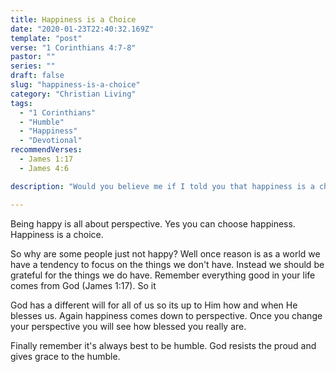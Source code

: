 ```yaml
---
title: Happiness is a Choice
date: "2020-01-23T22:40:32.169Z"
template: "post"
verse: "1 Corinthians 4:7-8"
pastor: ""
series: ""
draft: false
slug: "happiness-is-a-choice"
category: "Christian Living"
tags:
  - "1 Corinthians"
  - "Humble"
  - "Happiness"
  - "Devotional"
recommendVerses: 
  - James 1:17
  - James 4:6

description: "Would you believe me if I told you that happiness is a choice? I strongly believe this is true and here is why"

---
```


Being happy is all about perspective. Yes you can choose happiness. Happiness is a choice.

So why are some people just not happy? Well once reason is as a world we have a tendency to focus on the things we don't have. Instead we should be grateful for the things we do have. Remember everything good in your life comes from God (James 1:17). So it

God has a different will for all of us so its up to Him how and when He blesses us. Again happiness comes down to perspective. Once you change your perspective you will see how blessed you really are. 

Finally remember it's always best to be humble. God resists the proud and gives grace to the humble.                           

